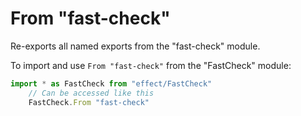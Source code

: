 # From "fast-check"

Re-exports all named exports from the "fast-check" module.

To import and use `From "fast-check"` from the "FastCheck" module:

```ts
import * as FastCheck from "effect/FastCheck"
    // Can be accessed like this
    FastCheck.From "fast-check"
```
